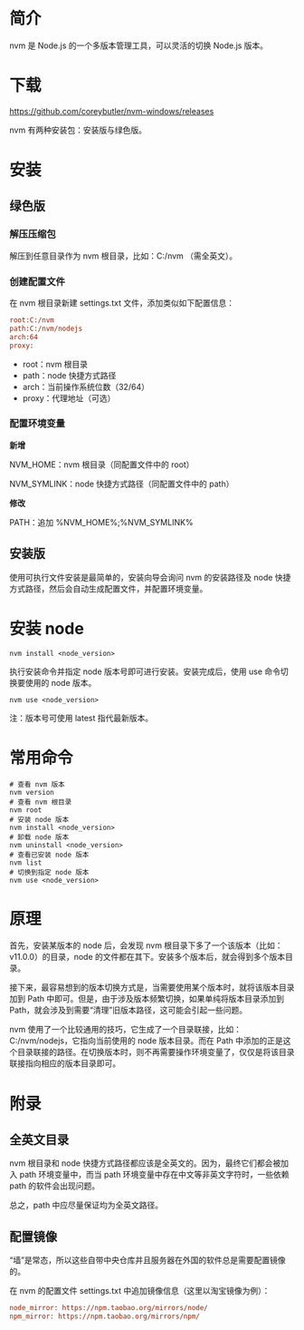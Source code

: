# 简介

nvm 是 Node.js 的一个多版本管理工具，可以灵活的切换 Node.js 版本。

# 下载

https://github.com/coreybutler/nvm-windows/releases

nvm 有两种安装包：安装版与绿色版。

# 安装

## 绿色版

### 解压压缩包

解压到任意目录作为 nvm 根目录，比如：C:/nvm （需全英文）。

### 创建配置文件

在 nvm 根目录新建 settings.txt 文件，添加类似如下配置信息：

```ini
root:C:/nvm
path:C:/nvm/nodejs
arch:64
proxy:
```

* root：nvm 根目录
* path：node 快捷方式路径
* arch：当前操作系统位数（32/64）
* proxy：代理地址（可选）

### 配置环境变量

**新增**

NVM_HOME：nvm 根目录（同配置文件中的 root）

NVM_SYMLINK：node 快捷方式路径（同配置文件中的 path）

**修改**

PATH：追加 %NVM_HOME%;%NVM_SYMLINK%

## 安装版

使用可执行文件安装是最简单的，安装向导会询问 nvm 的安装路径及 node 快捷方式路径，然后会自动生成配置文件，并配置环境变量。

# 安装 node

```shell
nvm install <node_version>
```

执行安装命令并指定 node 版本号即可进行安装。安装完成后，使用 use 命令切换要使用的 node 版本。

```shell
nvm use <node_version>
```

注：版本号可使用 latest 指代最新版本。

# 常用命令

```shell
# 查看 nvm 版本
nvm version
# 查看 nvm 根目录
nvm root
# 安装 node 版本
nvm install <node_version>
# 卸载 node 版本
nvm uninstall <node_version>
# 查看已安装 node 版本
nvm list
# 切换到指定 node 版本
nvm use <node_version>
```

# 原理

首先，安装某版本的 node 后，会发现 nvm 根目录下多了一个该版本（比如：v11.0.0）的目录，node 的文件都在其下。安装多个版本后，就会得到多个版本目录。

接下来，最容易想到的版本切换方式是，当需要使用某个版本时，就将该版本目录加到 Path 中即可。但是，由于涉及版本频繁切换，如果单纯将版本目录添加到 Path，就会涉及到需要“清理”旧版本路径，这可能会引起一些问题。

nvm 使用了一个比较通用的技巧，它生成了一个目录联接，比如：C:/nvm/nodejs，它指向当前使用的 node 版本目录。而在 Path 中添加的正是这个目录联接的路径。在切换版本时，则不再需要操作环境变量了，仅仅是将该目录联接指向相应的版本目录即可。

# 附录

## 全英文目录

nvm 根目录和 node 快捷方式路径都应该是全英文的。因为，最终它们都会被加入 path 环境变量中，而当 path 环境变量中存在中文等非英文字符时，一些依赖 path 的软件会出现问题。

总之，path 中应尽量保证均为全英文路径。

## 配置镜像

“墙”是常态，所以这些自带中央仓库并且服务器在外国的软件总是需要配置镜像的。

在 nvm 的配置文件 settings.txt 中追加镜像信息（这里以淘宝镜像为例）：

```ini
node_mirror: https://npm.taobao.org/mirrors/node/
npm_mirror: https://npm.taobao.org/mirrors/npm/
```

